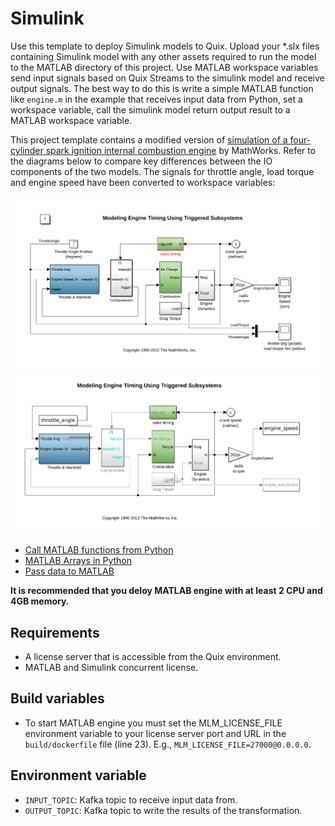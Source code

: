 # Simulink

Use this template to deploy Simulink models to Quix. Upload your *.slx files containing Simulink model with any other assets required to run the model to the MATLAB directory of this project. Use MATLAB workspace variables send input signals based on Quix Streams to the simulink model and receive output signals. The best way to do this is write a simple MATLAB function like `engine.m` in the example that receives input data from Python, set a workspace variable, call the simulink model return output result to a MATLAB workspace variable. 

This project template contains a modified version of [simulation of a four-cylinder spark ignition internal combustion engine](https://www.mathworks.com/help/simulink/slref/modeling-engine-timing-using-triggered-subsystems.html) by MathWorks. Refer to the diagrams below to compare key differences between the IO components of the two models. The signals for throttle angle, load torque and engine speed have been converted to workspace variables:

<p float="center">
  <img src="img/img1.png" />
  <img src="img/img2.png" /> 
</p>

 - [Call MATLAB functions from Python](https://www.mathworks.com/help/matlab/matlab-engine-for-python.html?s_tid=CRUX_lftnav)
 - [MATLAB Arrays in Python](https://www.mathworks.com/help/matlab/matlab_external/matlab-arrays-as-python-variables.html)
 - [Pass data to MATLAB](https://www.mathworks.com/help/matlab/matlab_external/pass-data-to-matlab-from-python.html)

**It is recommended that you deloy MATLAB engine with at least 2 CPU and 4GB memory.**

## Requirements
 - A license server that is accessible from the Quix environment.
 - MATLAB and Simulink concurrent license.

## Build variables

 - To start MATLAB engine you must set the MLM_LICENSE_FILE environment variable to your license server port and URL in the `build/dockerfile` file (line 23). E.g., `MLM_LICENSE_FILE=27000@0.0.0.0`.

## Environment variable
 - `INPUT_TOPIC`: Kafka topic to receive input data from.
 - `OUTPUT_TOPIC`: Kafka topic to write the results of the transformation.